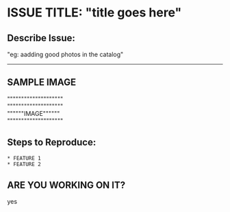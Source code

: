 # ISSUE TITLE: "title goes here"  
  
## Describe Issue:  
"eg: aadding good photos in the catalog"  
  
<hr>  

## SAMPLE IMAGE  
""""""""""""""""""""  
""""""""""""""""""""  
""""""IMAGE""""""   
""""""""""""""""""""  
  
## Steps to Reproduce:  
    * FEATURE 1  
    * FEATURE 2  
    
## ARE YOU WORKING ON IT?  
yes
